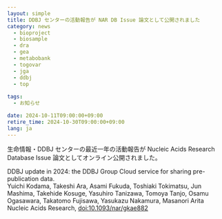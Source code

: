 ```yaml
---
layout: simple
title: DDBJ センターの活動報告が NAR DB Issue 論文として公開されました
category: news
  - bioproject
  - biosample
  - dra
  - gea
  - metabobank
  - togovar
  - jga
  - ddbj
  - top
  
tags:
  - お知らせ

date: 2024-10-11T09:00:00+09:00
retire_time: 2024-10-30T09:00:00+09:00
lang: ja
---
```


生命情報・DDBJ センターの最近一年の活動報告が Nucleic Acids Research Database Issue 論文としてオンライン公開されました。

DDBJ update in 2024: the DDBJ Group Cloud service for sharing pre-publication data.  
Yuichi Kodama, Takeshi Ara, Asami Fukuda, Toshiaki Tokimatsu, Jun Mashima, Takehide Kosuge, Yasuhiro Tanizawa, Tomoya Tanjo, Osamu Ogasawara, Takatomo Fujisawa, Yasukazu Nakamura, Masanori Arita    
Nucleic Acids Research, [doi:10.1093/nar/gkae882](https://doi.org/10.1093/nar/gkae882)    